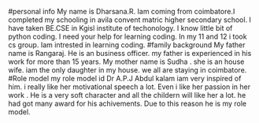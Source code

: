 #personal info
My name is Dharsana.R. Iam coming from coimbatore.I completed my schooling in avila convent matric higher secondary school.
I have taken BE.CSE in Kgisl institute of techonology.
I know little bit of python coding.
I need your help for learning coding.
In my 11 and 12 i took cs group.
Iam intrested in learning coding.
#family background
My father name is Rangaraj. He is an business officer.
my father is experienced in his work for more than 15 years.
My mother name is Sudha . she is an house wife.
iam the only daughter in my house.
we all are staying in coimbatore. 
#Role model
my role model id Dr A.P.J Abdul kalam
iam very inspired of him.
i really like her motivational speech a lot. Even i like her passion in her work .
He is a very soft character and all the childern will like her a lot.
he had got many award for his achivements.
Due to this  reason he is my role model.
